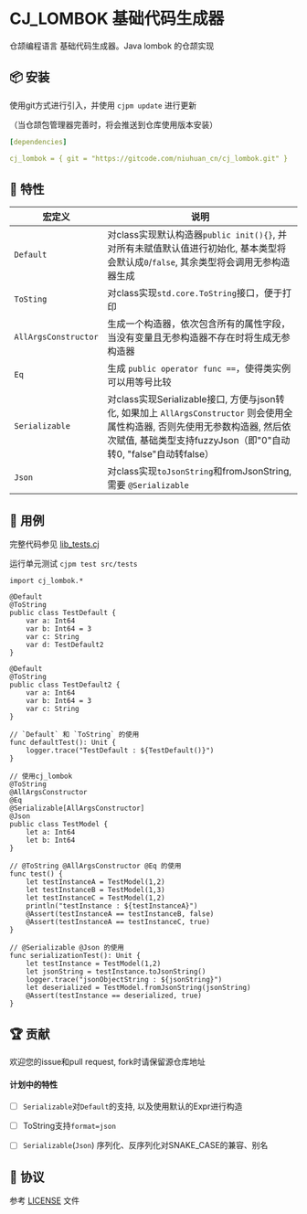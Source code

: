 CJ_LOMBOK 基础代码生成器
=====================

仓颉编程语言 基础代码生成器。Java lombok 的仓颉实现

## 📦 安装

使用git方式进行引入，并使用 `cjpm update` 进行更新

（当仓颉包管理器完善时，将会推送到仓库使用版本安装）

```yaml
[dependencies]

cj_lombok = { git = "https://gitcode.com/niuhuan_cn/cj_lombok.git" }
```


## 📖 特性

| 宏定义 | 说明 |
| -- | -- |
| `Default` | 对class实现默认构造器`public init(){}`, 并对所有未赋值默认值进行初始化, 基本类型将会默认成`0`/`false`, 其余类型将会调用无参构造器生成 |
| `ToSting` | 对class实现`std.core.ToString`接口，便于打印 |
| `AllArgsConstructor`| 生成一个构造器，依次包含所有的属性字段，当没有变量且无参构造器不存在时将生成无参构造器 |
| `Eq`| 生成 `public operator func ==`，使得类实例可以用等号比较 |
| `Serializable` | 对class实现Serializable接口, 方便与json转化, 如果加上 `AllArgsConstructor` 则会使用全属性构造器, 否则先使用无参数构造器, 然后依次赋值, 基础类型支持fuzzyJson（即"0"自动转0, "false"自动转false） |
| `Json` | 对class实现`toJsonString`和fromJsonString, 需要 `@Serializable` |


## 🔖 用例

完整代码参见 [lib_tests.cj](src/tests/lib_tests.cj)

运行单元测试 `cjpm test src/tests`


```cangjie
import cj_lombok.*

@Default
@ToString
public class TestDefault {
    var a: Int64
    var b: Int64 = 3
    var c: String
    var d: TestDefault2
}

@Default
@ToString
public class TestDefault2 {
    var a: Int64
    var b: Int64 = 3
    var c: String
}

// `Default` 和 `ToString` 的使用
func defaultTest(): Unit {
    logger.trace("TestDefault : ${TestDefault()}")
}

// 使用cj_lombok
@ToString
@AllArgsConstructor
@Eq
@Serializable[AllArgsConstructor]
@Json
public class TestModel {
    let a: Int64
    let b: Int64
}

// @ToString @AllArgsConstructor @Eq 的使用
func test() {
    let testInstanceA = TestModel(1,2)
    let testInstanceB = TestModel(1,3)
    let testInstanceC = TestModel(1,2)
    println("testInstance : ${testInstanceA}")
    @Assert(testInstanceA == testInstanceB, false)
    @Assert(testInstanceA == testInstanceC, true)
}

// @Serializable @Json 的使用
func serializationTest(): Unit {
    let testInstance = TestModel(1,2)
    let jsonString = testInstance.toJsonString()
    logger.trace("jsonObjectString : ${jsonString}")
    let deserialized = TestModel.fromJsonString(jsonString)
    @Assert(testInstance == deserialized, true)
}
```

## 🏆 贡献

欢迎您的issue和pull request, fork时请保留源仓库地址

#### 计划中的特性

- [ ] `Serializable`对`Default`的支持, 以及使用默认的Expr进行构造
- [ ] ToString支持`format=json` 
- [ ] `Serializable`(`Json`) 序列化、反序列化对SNAKE_CASE的兼容、别名


## 📕 协议

参考 [LICENSE](LICENSE) 文件

